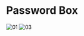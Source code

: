 # Password Box
![01](https://user-images.githubusercontent.com/100797809/179891531-bfdc7d48-5443-43cf-9b43-db4ca2c69108.png)
![03](https://user-images.githubusercontent.com/100797809/179891536-3cf085ef-9470-460f-ab39-dbe416eed55a.png)
